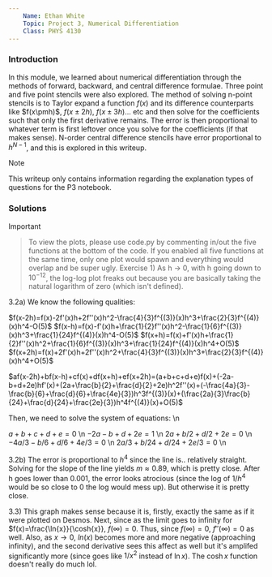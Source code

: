 ```yaml
---
    Name: Ethan White
    Topic: Project 3, Numerical Differentiation
    Class: PHYS 4130
---
```


### Introduction

In this module, we learned about numerical differentiation through the methods of forward, backward, and central difference formulae. Three point and five point stencils were also explored. The method of solving n-point stencils is to Taylor expand a function $f(x)$ and its difference counterparts like $f(x\pmh)$, $f(x\pm2h)$, $f(x\pm3h)$... etc and then solve for the coefficients such that only the first derivative remains. The error is then proportional to whatever term is first leftover once you solve for the coefficients (if that makes sense). N-order central difference stencils have error proportional to $h^{N-1}$, and this is explored in this writeup.

> [!NOTE]
> This writeup only contains information regarding the explanation types of questions for the P3 notebook.

### Solutions
> [!IMPORTANT]

> To view the plots, please use code.py by commenting in/out the five functions at the bottom of the code. If you enabled all five functions at the same time, only one plot would spawn and everything would overlap and be super ugly.
Exercise 1) As h $\rightarrow$ 0, with h going down to $10^{-12}$, the log-log plot freaks out because you are basically taking the natural logarithm of zero (which isn't defined). 

3.2a) We know the following qualities:

$f(x-2h)=f(x)-2f'(x)h+2f''(x)h^2-\frac{4}{3}f^{(3)}(x)h^3+\frac{2}{3}f^{(4)}(x)h^4-O(5)$
$f(x-h)=f(x)-f'(x)h+\frac{1}{2}f''(x)h^2-\frac{1}{6}f^{(3)}(x)h^3+\frac{1}{24}f^{(4)}(x)h^4-O(5)$
$f(x+h)=f(x)+f'(x)h+\frac{1}{2}f''(x)h^2+\frac{1}{6}f^{(3)}(x)h^3+\frac{1}{24}f^{(4)}(x)h^4+O(5)$
$f(x+2h)=f(x)+2f'(x)h+2f''(x)h^2+\frac{4}{3}f^{(3)}(x)h^3+\frac{2}{3}f^{(4)}(x)h^4+O(5)$

$af(x-2h)+bf(x-h)+cf(x)+df(x+h)+ef(x+2h)=(a+b+c+d+e)f(x)+(-2a-b+d+2e)hf'(x)+(2a+\frac{b}{2}+\frac{d}{2}+2e)h^2f''(x)+(-\frac{4a}{3}-\frac{b}{6}+\frac{d}{6}+\frac{4e}{3})h^3f^{(3)}(x)+(\frac{2a}{3}\frac{b}{24}+\frac{d}{24}+\frac{2e}{3})h^4f^{(4)}(x)+O(5)$

Then, we need to solve the system of equations: \n

$a+b+c+d+e = 0$ \n
$-2a-b+d+2e = 1$ \n
$2a + b/2 + d/2 + 2e = 0$ \n 
$-4a/3-b/6+d/6+4e/3 = 0$ \n
$2a/3+b/24+d/24+2e/3 = 0$ \n

3.2b) The error is proportional to $h^4$ since the line is.. relatively straight. Solving for the slope of the line yields $m \approx 0.89$, which is pretty close. After h goes lower than 0.001, the error looks atrocious (since the log of 1/$h^4$ would be so close to 0 the log would mess up). But otherwise it is pretty close.

3.3) This graph makes sense because it is, firstly, exactly the same as if it were plotted on Desmos. Next, since as the limit goes to infinity for $f(x)=\frac{\ln{x}}{\cosh{x}}, $f(\infty)=0$. Thus, since $f(\infty)=0$, $f''(\infty)=0$ as well. Also, as $x\rightarrow0$, $ln(x)$ becomes more and more negative (approaching infinity), and the second derivative sees this affect as well but it's amplifed significantly more (since goes like $1/x^2$ instead of $\ln{x}$). The $\cosh{x}$ function doesn't really do much lol.
